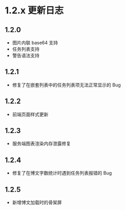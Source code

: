 # 1.2.x 更新日志

## 1.2.0

- 图片内联 base64 支持
- 任务列表支持
- 警告语法支持

## 1.2.1

- 修复了在嵌套列表中的任务列表项无法正常显示的 Bug

## 1.2.2

- 前端页面样式更新

## 1.2.3

- 服务端图表渲染内存泄露修复

## 1.2.4

- 修复了在博文字数统计时遇到任务列表报错的 Bug

## 1.2.5

- 新增博文加载时的骨架屏
